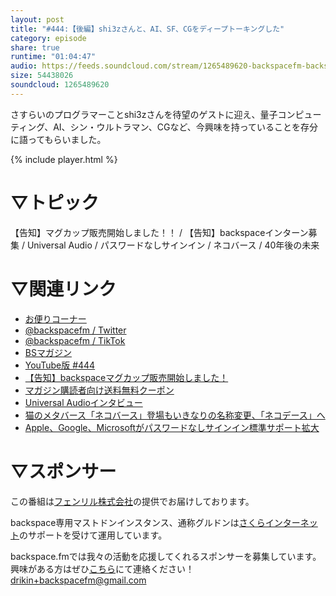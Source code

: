 ```yaml
---
layout: post
title: "#444:【後編】shi3zさんと、AI、SF、CGをディープトーキングした"
category: episode
share: true
runtime: "01:04:47"
audio: https://feeds.soundcloud.com/stream/1265489620-backspacefm-backspacefm-444-2.mp3
size: 54438026
soundcloud: 1265489620
---
```


さすらいのプログラマーことshi3zさんを待望のゲストに迎え、量子コンピューティング、AI、シン・ウルトラマン、CGなど、今興味を持っていることを存分に語ってもらいました。

{% include player.html %}

# ▽トピック
【告知】マグカップ販売開始しました！！ / 【告知】backspaceインターン募集 / Universal Audio / パスワードなしサインイン / ネコバース / 40年後の未来

# ▽関連リンク
* [お便りコーナー](https://forms.gle/qmLFRXFMjn7cZPpJ8)
* [@backspacefm / Twitter](https://twitter.com/backspacefm)
* [@backspacefm / TikTok](https://www.tiktok.com/@backspacefm)
* [BSマガジン](https://note.com/drikin/m/m55ec296b7655)
* [YouTube版 #444](https://note.com/backspacefm/n/na6722489dcfe)
* [【告知】backspaceマグカップ販売開始しました！](https://store.backspace.fm/goods/)
* [マガジン購読者向け送料無料クーポン](https://note.com/drikin/n/n1d02be42b5c7)
* [Universal Audioインタビュー](https://www.dtmstation.com/archives/56226.html)
* [猫のメタバース「ネコバース」登場もいきなりの名称変更、「ネコデース」へ](https://www.itmedia.co.jp/news/articles/2205/02/news066.html)
* [Apple、Google、Microsoftがパスワードなしサインイン標準サポート拡大](https://www.itmedia.co.jp/news/articles/2205/06/news042.html)


# ▽スポンサー
この番組は[フェンリル株式会社](https://www.fenrir-inc.com/jp/)の提供でお届けしております。

backspace専用マストドンインスタンス、通称グルドンは[さくらインターネット](https://www.sakura.ad.jp/)のサポートを受けて運用しています。

backspace.fmでは我々の活動を応援してくれるスポンサーを募集しています。興味がある方はぜひ[こちら](mailto:drikin+backspacefm@gmail.com)にて連絡ください！
drikin+backspacefm@gmail.com
